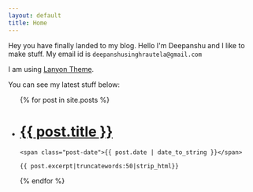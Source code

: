```yaml
---
layout: default
title: Home
---
```

<style>

</style>

Hey you have finally landed to my blog. Hello I'm Deepanshu and I like to make stuff. My email id is `deepanshusinghrautela@gmail.com`

I am using [Lanyon Theme](https://github.com/poole/lanyon).

You can see my latest stuff below:

<ul>
  {% for post in site.posts %}
  <li>
  <div class="post">
      <h1 class="post-title">
      <a href="{{ post.url }}">
        {{ post.title }}
      </a>
    </h1>

    <span class="post-date">{{ post.date | date_to_string }}</span>

    {{ post.excerpt|truncatewords:50|strip_html}}
  </div>
  </li>
  {% endfor %}
  </ul>